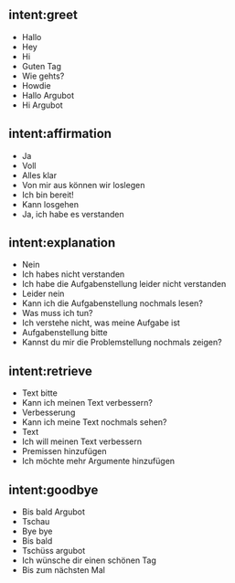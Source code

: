 ## intent:greet
- Hallo
- Hey
- Hi
- Guten Tag
- Wie gehts?
- Howdie
- Hallo Argubot
- Hi Argubot

## intent:affirmation
- Ja
- Voll
- Alles klar
- Von mir aus können wir loslegen
- Ich bin bereit!
- Kann losgehen
- Ja, ich habe es verstanden

## intent:explanation 
- Nein
- Ich habes nicht verstanden
- Ich habe die Aufgabenstellung leider nicht verstanden
- Leider nein
- Kann ich die Aufgabenstellung nochmals lesen?
- Was muss ich tun?
- Ich verstehe nicht, was meine Aufgabe ist
- Aufgabenstellung bitte
- Kannst du mir die Problemstellung nochmals zeigen?

## intent:retrieve
- Text bitte
- Kann ich meinen Text verbessern?
- Verbesserung
- Kann ich meine Text nochmals sehen?
- Text
- Ich will meinen Text verbessern
- Premissen hinzufügen
- Ich möchte mehr Argumente hinzufügen

## intent:goodbye
- Bis bald Argubot
- Tschau
- Bye bye
- Bis bald
- Tschüss argubot
- Ich wünsche dir einen schönen Tag
- Bis zum nächsten Mal
